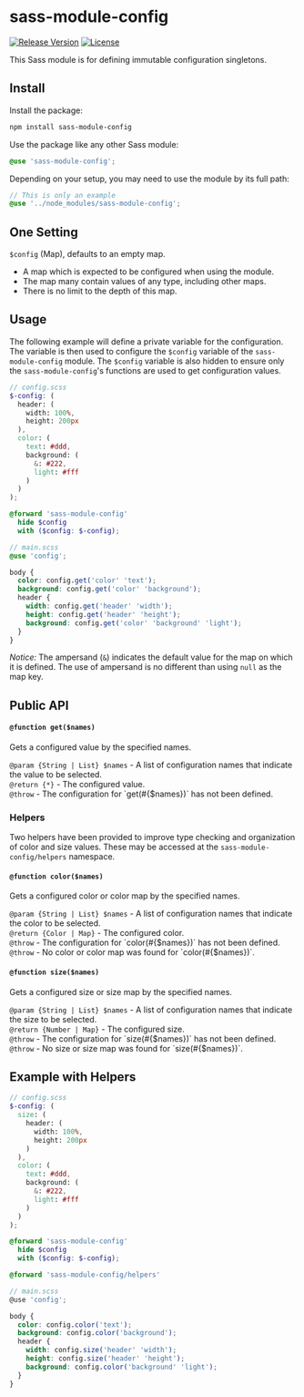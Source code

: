 # sass-module-config

[![Release Version](https://img.shields.io/npm/v/sass-module-config.svg)](https://www.npmjs.com/package/sass-module-config)
[![License](https://img.shields.io/badge/License-MIT-blue.svg)](https://opensource.org/licenses/MIT)

This Sass module is for defining immutable configuration singletons.

## Install

Install the package:

```bash
npm install sass-module-config
```

Use the package like any other Sass module:

```scss
@use 'sass-module-config';
```

Depending on your setup, you may need to use the module by its full path:

```scss
// This is only an example
@use '../node_modules/sass-module-config';
```

## One Setting

`$config` (Map), defaults to an empty map.

- A map which is expected to be configured when using the module.
- The map many contain values of any type, including other maps.
- There is no limit to the depth of this map.

## Usage

The following example will define a private variable for the configuration. The variable is then used to configure the `$config` variable of the `sass-module-config` module. The `$config` variable is also hidden to ensure only the `sass-module-config`'s functions are used to get configuration values.

```scss
// config.scss
$-config: (
  header: (
    width: 100%,
    height: 200px
  ),
  color: (
    text: #ddd,
    background: (
      &: #222,
      light: #fff
    )
  )
);

@forward 'sass-module-config'
  hide $config
  with ($config: $-config);

// main.scss
@use 'config';

body {
  color: config.get('color' 'text');
  background: config.get('color' 'background');
  header {
    width: config.get('header' 'width');
    height: config.get('header' 'height');
    background: config.get('color' 'background' 'light');
  }
}
```

*Notice:* The ampersand (`&`) indicates the default value for the map on which it is defined. The use of ampersand is no different than using `null` as the map key.

## Public API

#### `@function get($names)`

Gets a configured value by the specified names.

`@param {String | List} $names` - A list of configuration names that indicate the value to be selected.<br>
`@return {*}` - The configured value.<br>
`@throw` - The configuration for \`get(#{$names})\` has not been defined.

### Helpers

Two helpers have been provided to improve type checking and organization of color and size values. These may be accessed at the `sass-module-config/helpers` namespace.

#### `@function color($names)`

Gets a configured color or color map by the specified names.

`@param {String | List} $names` - A list of configuration names that indicate the color to be selected.<br>
`@return {Color | Map}` - The configured color.<br>
`@throw` - The configuration for \`color(#{$names})\` has not been defined.<br>
`@throw` - No color or color map was found for \`color(#{$names})\`.

#### `@function size($names)`

Gets a configured size or size map by the specified names.

`@param {String | List} $names` - A list of configuration names that indicate the size to be selected.<br>
`@return {Number | Map}` - The configured size.<br>
`@throw` - The configuration for \`size(#{$names})\` has not been defined.<br>
`@throw` - No size or size map was found for \`size(#{$names})\`.

## Example with Helpers

```scss
// config.scss
$-config: (
  size: (
    header: (
      width: 100%,
      height: 200px
    )
  ),
  color: (
    text: #ddd,
    background: (
      &: #222,
      light: #fff
    )
  )
);

@forward 'sass-module-config'
  hide $config
  with ($config: $-config);

@forward 'sass-module-config/helpers'

// main.scss
@use 'config';

body {
  color: config.color('text');
  background: config.color('background');
  header {
    width: config.size('header' 'width');
    height: config.size('header' 'height');
    background: config.color('background' 'light');
  }
}
```
